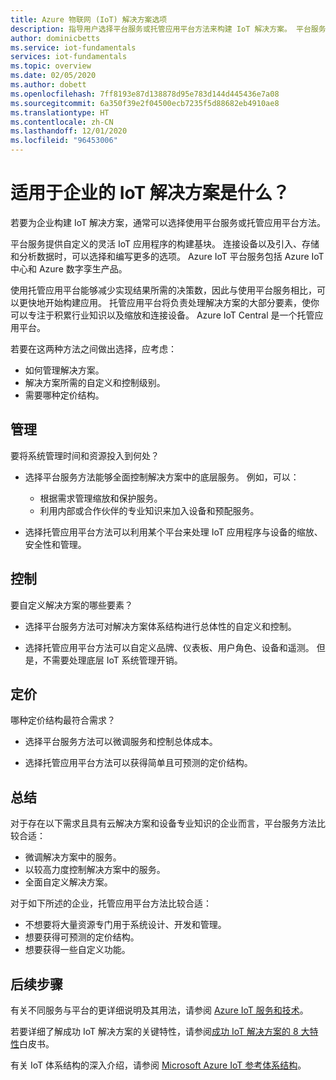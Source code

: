 ```yaml
---
title: Azure 物联网 (IoT) 解决方案选项
description: 指导用户选择平台服务或托管应用平台方法来构建 IoT 解决方案。 平台服务方法使用 IoT 中心和数字孪生等服务作为构建基块。 托管应用平台方法使用 IoT Central 快速开始构建解决方案。
author: dominicbetts
ms.service: iot-fundamentals
services: iot-fundamentals
ms.topic: overview
ms.date: 02/05/2020
ms.author: dobett
ms.openlocfilehash: 7ff8193e87d138878d95e783d144d445436e7a08
ms.sourcegitcommit: 6a350f39e2f04500ecb7235f5d88682eb4910ae8
ms.translationtype: HT
ms.contentlocale: zh-CN
ms.lasthandoff: 12/01/2020
ms.locfileid: "96453006"
---
```

# <a name="what-is-the-right-iot-solution-for-your-business"></a>适用于企业的 IoT 解决方案是什么？

若要为企业构建 IoT 解决方案，通常可以选择使用平台服务或托管应用平台方法。  

平台服务提供自定义的灵活 IoT 应用程序的构建基块。 连接设备以及引入、存储和分析数据时，可以选择和编写更多的选项。 Azure IoT 平台服务包括 Azure IoT 中心和 Azure 数字孪生产品。

使用托管应用平台能够减少实现结果所需的决策数，因此与使用平台服务相比，可以更快地开始构建应用。 托管应用平台将负责处理解决方案的大部分要素，使你可以专注于积累行业知识以及缩放和连接设备。 Azure IoT Central 是一个托管应用平台。

若要在这两种方法之间做出选择，应考虑：

- 如何管理解决方案。
- 解决方案所需的自定义和控制级别。
- 需要哪种定价结构。

## <a name="management"></a>管理

要将系统管理时间和资源投入到何处？ 

- 选择平台服务方法能够全面控制解决方案中的底层服务。 例如，可以：

    - 根据需求管理缩放和保护服务。
    - 利用内部或合作伙伴的专业知识来加入设备和预配服务。

- 选择托管应用平台方法可以利用某个平台来处理 IoT 应用程序与设备的缩放、安全性和管理。

## <a name="control"></a>控制

要自定义解决方案的哪些要素？

- 选择平台服务方法可对解决方案体系结构进行总体性的自定义和控制。

- 选择托管应用平台方法可以自定义品牌、仪表板、用户角色、设备和遥测。 但是，不需要处理底层 IoT 系统管理开销。

## <a name="pricing"></a>定价

哪种定价结构最符合需求？

- 选择平台服务方法可以微调服务和控制总体成本。

- 选择托管应用平台方法可以获得简单且可预测的定价结构。

## <a name="summary"></a>总结

对于存在以下需求且具有云解决方案和设备专业知识的企业而言，平台服务方法比较合适：

- 微调解决方案中的服务。
- 以较高力度控制解决方案中的服务。
- 全面自定义解决方案。

对于如下所述的企业，托管应用平台方法比较合适：

- 不想要将大量资源专门用于系统设计、开发和管理。
- 想要获得可预测的定价结构。
- 想要获得一些自定义功能。

## <a name="next-steps"></a>后续步骤

有关不同服务与平台的更详细说明及其用法，请参阅 [Azure IoT 服务和技术](iot-services-and-technologies.md)。

若要详细了解成功 IoT 解决方案的关键特性，请参阅[成功 IoT 解决方案的 8 大特性](https://aka.ms/8attributes)白皮书。

有关 IoT 体系结构的深入介绍，请参阅 [Microsoft Azure IoT 参考体系结构](/azure/architecture/reference-architectures/iot)。